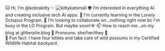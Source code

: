 🐱 Hi, I’m @kobrakitty ✨
![kittykatsmall](https://github.com/user-attachments/assets/a0179db5-7f6b-4f35-a4c7-f164e4835d36)
👽 I’m interested in everything AI and creating inclusive tech AI apps.
🌟 I’m currently learning in the Lonely Octopus Program. 
📑 I’m looking to collaborate on...nothing right now bc I'm busy in the LO Program. But maybe soon!☀️
📫 How to reach me...on my blog at glitterpile.blog
🤗 Pronouns: she/her/they 🌈  
🌼 Fun fact: I have four kitties and take care of wild possums in my Certified Wildlife Habitat backyard. 

<!---
kobrakitty/kobrakitty is a ✨ special ✨ repository because its `README.md` (this file) appears on your GitHub profile.
You can click the Preview link to take a look at your changes.
--->


